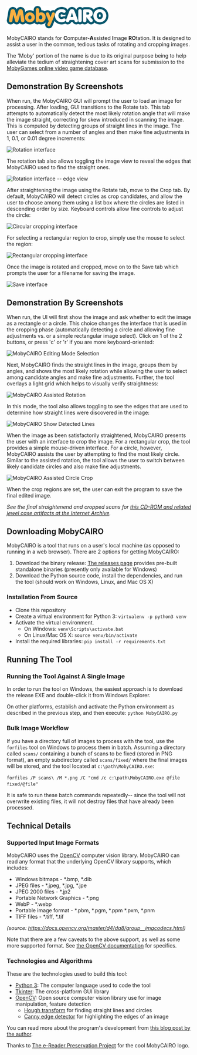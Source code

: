 ![MobyCAIRO Logo](/MobyCAIRO.png?raw=true "MobyCAIRO Logo")

MobyCAIRO stands for **C**omputer-**A**ssisted **I**mage **RO**tation. It is designed to assist a user in the common, tedious tasks of rotating and cropping images.

The 'Moby' portion of the name is due to its original purpose being to help alleviate the tedium of straightening cover art scans for submission to the [MobyGames online video game database](https://www.mobygames.com/).

## Demonstration By Screenshots

When run, the MobyCAIRO GUI will prompt the user to load an image for processing. After loading, GUI transitions to the Rotate tab. This tab attempts to automatically detect the most likely rotation angle that will make the image straight, correcting for skew introduced in scanning the image. This is computed by detecting groups of straight lines in the image. The user can select from a number of angles and then make fine adjustments in 1, 0.1, or 0.01 degree increments:

![Rotation interface](https://multimedia.cx/pictures/MobyCAIRO/mobycairo-gui-rotation.jpg)

The rotation tab also allows toggling the image view to reveal the edges that MobyCAIRO used to find the straight ones.

![Rotation interface -- edge view](https://multimedia.cx/pictures/MobyCAIRO/mobycairo-gui-rotation-edges.jpg)

After straightening the image using the Rotate tab, move to the Crop tab. By default, MobyCAIRO will detect circles as crop candidates, and allow the user to choose among them using a list box where the circles are listed in descending order by size. Keyboard controls allow fine controls to adjust the circle:

![Circular cropping interface](https://multimedia.cx/pictures/MobyCAIRO/mobycairo-gui-circle-crop.jpg)

For selecting a rectangular region to crop, simply use the mouse to select the region:

![Rectangular cropping interface](https://multimedia.cx/pictures/MobyCAIRO/mobycairo-gui-rectangle-crop.jpg)

Once the image is rotated and cropped, move on to the Save tab which prompts the user for a filename for saving the image.

![Save interface](https://multimedia.cx/pictures/MobyCAIRO/mobycairo-gui-final-save.jpg)

## Demonstration By Screenshots

When run, the UI will first show the image and ask whether to edit the image as a rectangle or a circle. This choice changes the interface that is used in the cropping phase (automatically detecting a circle and allowing fine adjustments vs. or a simple rectangular image select). Click on 1 of the 2 buttons, or press 'c' or 'r' if you are more keyboard-oriented:

![MobyCAIRO Editing Mode Selection](https://multimedia.cx/pictures/MobyCAIRO/MobyCAIRO-select-editing-mode.jpg)

Next, MobyCAIRO finds the straight lines in the image, groups them by angles, and shows the most likely rotation while allowing the user to select among candidate angles and make fine adjustments. Further, the tool overlays a light grid which helps to visually verify straightness:

![MobyCAIRO Assisted Rotation](https://multimedia.cx/pictures/MobyCAIRO/MobyCAIRO-circle-rotation.jpg)

In this mode, the tool also allows toggling to see the edges that are used to determine how straight lines were discovered in the image:

![MobyCAIRO Show Detected Lines](https://multimedia.cx/pictures/MobyCAIRO/MobyCAIRO-show-lines.png)

When the image as been satisfactorily straightened, MobyCAIRO presents the user with an interface to crop the image. For a rectangular crop, the tool provides a simple mouse-driven interface. For a circle, however, MobyCAIRO assists the user by attempting to find the most likely circle. Similar to the assisted rotation, the tool allows the user to switch between likely candidate circles and also make fine adjustments.

![MobyCAIRO Assisted Circle Crop](https://multimedia.cx/pictures/MobyCAIRO/MobyCAIRO-assisted-circle-crop.jpg)

When the crop regions are set, the user can exit the program to save the final edited image.

*See the final straightenend and cropped scans for [this CD-ROM and related jewel case artifacts at the Internet Archive](https://archive.org/details/cdrom-WhiteWolfSoftwareSeries29).*

## Downloading MobyCAIRO

MobyCAIRO is a tool that runs on a user's local machine (as opposed to running in a web browser). There are 2 options for getting MobyCAIRO:

1. Download the binary release: [The releases page](https://github.com/multimediamike/MobyCAIRO/releases) provides pre-built standalone binaries (presently only available for Windows)
2. Download the Python source code, install the dependencies, and run the tool (should work on Windows, Linux, and Mac OS X)

### Installation From Source

* Clone this repository
* Create a virtual environment for Python 3: `virtualenv -p python3 venv`
* Activate the virtual environment.
  * On Windows: `venv\Scripts\activate.bat`
  * On Linux/Mac OS X: `source venv/bin/activate`
* Install the required libraries: `pip install -r requirements.txt`

## Running The Tool

### Running the Tool Against A Single Image

In order to run the tool on Windows, the easiest approach is to download the release EXE and double-click it from Windows Explorer.

On other platforms, establish and activate the Python environment as described in the previous step, and then execute:  `python MobyCAIRO.py`

### Bulk Image Workflow

If you have a directory full of images to process with the tool, use the `forfiles` tool on Windows to process them in batch. Assuming a directory called `scans/` containing a bunch of scans to be fixed (stored in PNG format), an empty subdirectory called `scans/fixed/` where the final images will be stored, and the tool located at `c:\path\MobyCAIRO.exe`:

`forfiles /P scans\ /M *.png /C "cmd /c c:\path\MobyCAIRO.exe @file fixed/@file"`

It is safe to run these batch commands repeatedly-- since the tool will not overwrite existing files, it will not destroy files that have already been processed.

## Technical Details

### Supported Input Image Formats

MobyCAIRO uses the [OpenCV](https://opencv.org/) computer vision library. MobyCAIRO can read any format that the underlying OpenCV library supports, which includes:

* Windows bitmaps - \*.bmp, \*.dib
* JPEG files - \*.jpeg, \*.jpg, *.jpe 
* JPEG 2000 files - \*.jp2
* Portable Network Graphics - \*.png
* WebP - \*.webp
* Portable image format - \*.pbm, \*.pgm, \*.ppm \*.pxm, \*.pnm
* TIFF files - \*.tiff, \*.tif

*(source: https://docs.opencv.org/master/d4/da8/group__imgcodecs.html)*

Note that there are a few caveats to the above support, as well as some more supported format. See [the OpenCV documentation](https://docs.opencv.org/master/d4/da8/group__imgcodecs.html) for specifics.

### Technologies and Algorithms

These are the technologies used to build this tool:

* [Python 3](https://www.python.org/): The computer language used to code the tool
* [Tkinter](https://docs.python.org/3/library/tkinter.html): The cross-platform GUI library
* [OpenCV](https://opencv.org/): Open source computer vision library use for image manipulation, feature detection
  - [Hough transform](https://en.wikipedia.org/wiki/Hough_transform) for finding straight lines and circles
  - [Canny edge detector](https://en.wikipedia.org/wiki/Canny_edge_detector) for highlighting the edges of an image

You can read more about the program's development from [this blog post by the author](https://multimedia.cx/eggs/developing-mobycairo/).

Thanks to [The e-Reader Preservation Project](https://hitsave.org/blog/nintendo-e-reader-preservation-the-ren-e-ssance/) for the cool MobyCAIRO logo.
